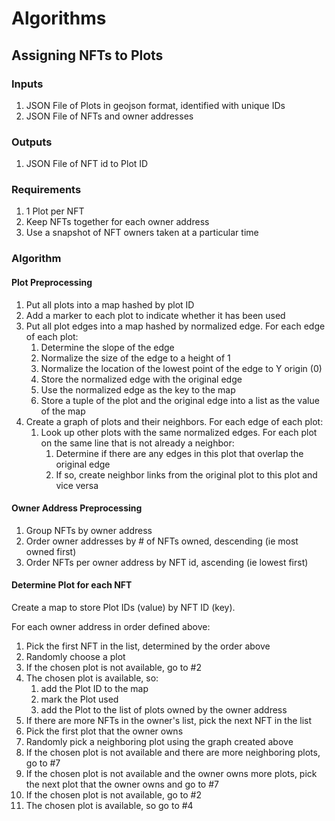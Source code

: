 # Algorithms

## Assigning NFTs to Plots

### Inputs

1. JSON File of Plots in geojson format, identified with unique IDs
2. JSON File of NFTs and owner addresses

### Outputs

1. JSON File of NFT id to Plot ID

### Requirements

1. 1 Plot per NFT
2. Keep NFTs together for each owner address
3. Use a snapshot of NFT owners taken at a particular time

### Algorithm

#### Plot Preprocessing

1. Put all plots into a map hashed by plot ID
2. Add a marker to each plot to indicate whether it has been used
3. Put all plot edges into a map hashed by normalized edge. 
   For each edge of each plot:
   1. Determine the slope of the edge
   2. Normalize the size of the edge to a height of 1
   3. Normalize the location of the lowest point of the edge to Y origin (0)
   4. Store the normalized edge with the original edge
   5. Use the normalized edge as the key to the map
   6. Store a tuple of the plot and the original edge into a list as the value 
      of the map
4. Create a graph of plots and their neighbors.
   For each edge of each plot:
   1. Look up other plots with the same normalized edges.
      For each plot on the same line that is not already a neighbor:
      1. Determine if there are any edges in this plot that overlap the 
         original edge
      2. If so, create neighbor links from the original plot to this plot and 
         vice versa

#### Owner Address Preprocessing

1. Group NFTs by owner address
2. Order owner addresses by # of NFTs owned, descending (ie most owned first)
3. Order NFTs per owner address by NFT id, ascending (ie lowest first) 

#### Determine Plot for each NFT

Create a map to store Plot IDs (value) by NFT ID (key).

For each owner address in order defined above:
1. Pick the first NFT in the list, determined by the order above
2. Randomly choose a plot
3. If the chosen plot is not available, go to #2
4. The chosen plot is available, so:
   1. add the Plot ID to the map
   2. mark the Plot used
   3. add the Plot to the list of plots owned by the owner address
5. If there are more NFTs in the owner's list, pick the next NFT in the list
6. Pick the first plot that the owner owns
7. Randomly pick a neighboring plot using the graph created above
8. If the chosen plot is not available and there are more neighboring plots, 
   go to #7
9. If the chosen plot is not available and the owner owns more plots,
   pick the next plot that the owner owns and go to #7
10. If the chosen plot is not available, go to #2
11. The chosen plot is available, so go to #4
